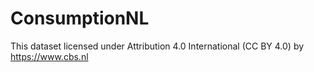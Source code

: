 # ConsumptionNL
This dataset licensed under Attribution 4.0 International (CC BY 4.0) by https://www.cbs.nl
